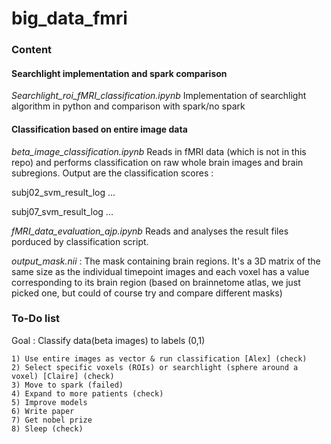 # big_data_fmri


### Content


#### Searchlight implementation and spark comparison


*Searchlight_roi_fMRI_classification.ipynb* Implementation of searchlight algorithm in python and comparison with spark/no spark



#### Classification based on entire image data


*beta_image_classification.ipynb* Reads in fMRI data (which is not in this repo) and performs classification on raw whole brain images and brain subregions. 
Output are the classification scores :

subj02_svm_result_log ...

subj07_svm_result_log ...



*fMRI_data_evaluation_ajp.ipynb* Reads and analyses the result files porduced by classification script.



*output_mask.nii* : The mask containing brain regions. It's a 3D matrix of the same size as the individual timepoint images and each voxel has a value corresponding to its brain region (based on brainnetome atlas, we just picked one, but could of course try and compare different masks)


### To-Do list

Goal : Classify data(beta images) to labels (0,1)

    1) Use entire images as vector & run classification [Alex] (check)
    2) Select specific voxels (ROIs) or searchlight (sphere around a voxel) [Claire] (check)
    3) Move to spark (failed)
    4) Expand to more patients (check)
    5) Improve models
    6) Write paper
    7) Get nobel prize
    8) Sleep (check)
    

